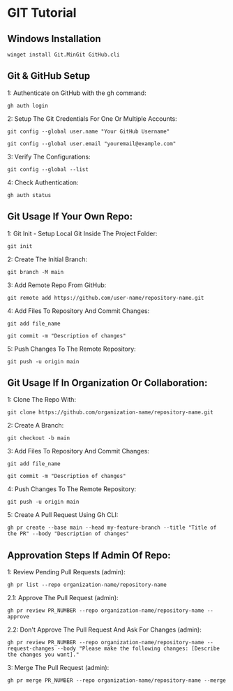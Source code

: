 # GIT Tutorial

## Windows Installation
```
winget install Git.MinGit GitHub.cli
```

## Git & GitHub Setup

1: Authenticate on GitHub with the gh command:
```
gh auth login
```

2: Setup The Git Credentials For One Or Multiple Accounts:
```
git config --global user.name "Your GitHub Username"
```
```
git config --global user.email "youremail@example.com"
```

3: Verify The Configurations:
```
git config --global --list
```

4: Check Authentication:
```
gh auth status
```

## Git Usage If Your Own Repo:

1: Git Init - Setup Local Git Inside The Project Folder:
```
git init
```

2: Create The Initial Branch:
```
git branch -M main
```

3: Add Remote Repo From GitHub:
```
git remote add https://github.com/user-name/repository-name.git
```

4: Add Files To Repository And Commit Changes:
```
git add file_name
```
```
git commit -m "Description of changes"
```

5: Push Changes To The Remote Repository:
```
git push -u origin main
```

## Git Usage If In Organization Or Collaboration:

1: Clone The Repo With:
```
git clone https://github.com/organization-name/repository-name.git
```

2: Create A Branch:
```
git checkout -b main
```

3: Add Files To Repository And Commit Changes:
```
git add file_name
```
```
git commit -m "Description of changes"
```

4: Push Changes To The Remote Repository:
```
git push -u origin main
```

5: Create A Pull Request Using Gh CLI:
```
gh pr create --base main --head my-feature-branch --title "Title of the PR" --body "Description of changes"
```

## Approvation Steps If Admin Of Repo:

1: Review Pending Pull Requests (admin):
```
gh pr list --repo organization-name/repository-name
```

2.1: Approve The Pull Request (admin):
```
gh pr review PR_NUMBER --repo organization-name/repository-name --approve
```

2.2: Don't Approve The Pull Request And Ask For Changes (admin):
```
gh pr review PR_NUMBER --repo organization-name/repository-name --request-changes --body "Please make the following changes: [Describe the changes you want]."
```

3: Merge The Pull Request (admin):
```
gh pr merge PR_NUMBER --repo organization-name/repository-name --merge
```
